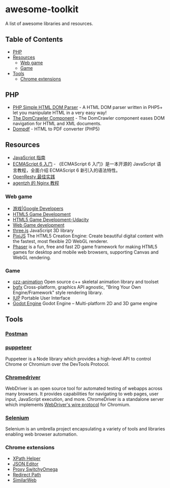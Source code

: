# awesome-toolkit

A list of awesome libraries and resources.

## Table of Contents
- [PHP](#php)
- [Resources](#resources)
  - [Web game](#web-game)
  - [Game](#game)
- [Tools](#tools)
  - [Chrome extensions](#chrome-extensions)
    
## PHP

* [PHP Simple HTML DOM Parser](http://simplehtmldom.sourceforge.net/) - A HTML DOM parser written in PHP5+ let you manipulate HTML in a very easy way!
* [The DomCrawler Component](https://symfony.com/doc/current/components/dom_crawler.html) - The DomCrawler component eases DOM navigation for HTML and XML documents.
* [Dompdf](https://github.com/dompdf/dompdf) - HTML to PDF converter (PHP5) 

## Resources

* [JavaScript 指南](https://developer.mozilla.org/zh-CN/docs/Web/JavaScript/Guide)
* [ECMAScript 6 入门](http://es6.ruanyifeng.com/) - 《ECMAScript 6 入门》是一本开源的 JavaScript 语言教程，全面介绍 ECMAScript 6 新引入的语法特性。
* [OpenResty 最佳实践](https://moonbingbing.gitbooks.io/openresty-best-practices/content/index.html)
* [agentzh 的 Nginx 教程](https://openresty.org/download/agentzh-nginx-tutorials-zhcn.html)

### Web game

  * [游戏|Google Developers](https://developers.google.com/games/)
  * [HTML5 Game Development](http://html5gamedevelopment.com/)
  * [HTML5 Game Development-Udacity
](https://www.youtube.com/watch?v=i3n-BZ2UHO0&list=PLAwxTw4SYaPlUUkh6txMRXE-w-6N1Z225)
  * [Web Game development](https://developer.mozilla.org/zh-CN/docs/Games)
  * [three.js](https://threejs.org/)  JavaScript 3D library
  * [PixiJS](http://www.pixijs.com/)  The HTML5 Creation Engine: Create beautiful digital content with the fastest, most flexible 2D WebGL renderer.
  * [Phaser](https://phaser.io/) is a fun, free and fast 2D game framework for making HTML5 games for desktop and mobile web browsers, supporting Canvas and WebGL rendering. 

### Game

  * [ozz-animation](https://github.com/guillaumeblanc/ozz-animation/) Open source c++ skeletal animation library and toolset 
  * [bgfx](https://github.com/bkaradzic/bgfx) Cross-platform, graphics API agnostic, "Bring Your Own Engine/Framework" style rendering library.
  * [IUP](http://iup.sourceforge.net/) Portable User Interface
  * [Godot Engine](https://github.com/godotengine/godot) Godot Engine – Multi-platform 2D and 3D game engine

## Tools

### [Postman](https://www.getpostman.com/)
### [puppeteer](https://github.com/GoogleChrome/puppeteer) 
Puppeteer is a Node library which provides a high-level API to control Chrome or Chromium over the DevTools Protocol.
### [Chromedriver](https://sites.google.com/a/chromium.org/chromedriver/) 
WebDriver is an open source tool for automated testing of webapps across many browsers. It provides capabilities for navigating to web pages, user input, JavaScript execution, and more.  ChromeDriver is a standalone server which implements [WebDriver's wire protocol](https://github.com/SeleniumHQ/selenium/wiki/JsonWireProtocol) for Chromium. 
### [Selenium](https://github.com/SeleniumHQ/selenium)
Selenium is an umbrella project encapsulating a variety of tools and libraries enabling web browser automation.

### Chrome extensions

  * [XPath Helper](https://chrome.google.com/webstore/detail/xpath-helper/hgimnogjllphhhkhlmebbmlgjoejdpjl)
  * [JSON Editor](https://chrome.google.com/webstore/detail/json-editor/lhkmoheomjbkfloacpgllgjcamhihfaj)
  * [Proxy SwitchyOmega](https://chrome.google.com/webstore/detail/proxy-switchyomega/padekgcemlokbadohgkifijomclgjgif)
  * [Redirect Path](https://chrome.google.com/webstore/detail/redirect-path/aomidfkchockcldhbkggjokdkkebmdll)
  * [SimilarWeb](https://chrome.google.com/webstore/detail/similarweb-traffic-rank-w/hoklmmgfnpapgjgcpechhaamimifchmp)



